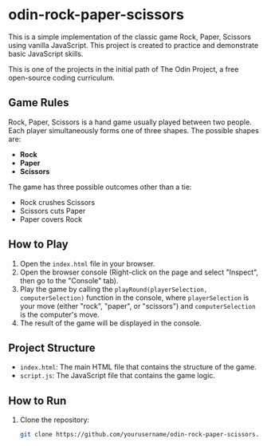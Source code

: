 # odin-rock-paper-scissors

This is a simple implementation of the classic game Rock, Paper, Scissors using vanilla JavaScript. This project is created to practice and demonstrate basic JavaScript skills.

This is one of the projects in the initial path of The Odin Project, a free open-source coding curriculum.

## Game Rules

Rock, Paper, Scissors is a hand game usually played between two people. Each player simultaneously forms one of three shapes. The possible shapes are:

- **Rock**
- **Paper**
- **Scissors**

The game has three possible outcomes other than a tie:

- Rock crushes Scissors
- Scissors cuts Paper
- Paper covers Rock

## How to Play

1. Open the `index.html` file in your browser.
2. Open the browser console (Right-click on the page and select "Inspect", then go to the "Console" tab).
3. Play the game by calling the `playRound(playerSelection, computerSelection)` function in the console, where `playerSelection` is your move (either "rock", "paper", or "scissors") and `computerSelection` is the computer's move.
4. The result of the game will be displayed in the console.

## Project Structure

- `index.html`: The main HTML file that contains the structure of the game.
- `script.js`: The JavaScript file that contains the game logic.

## How to Run

1. Clone the repository:
   ```sh
   git clone https://github.com/yourusername/odin-rock-paper-scissors.git